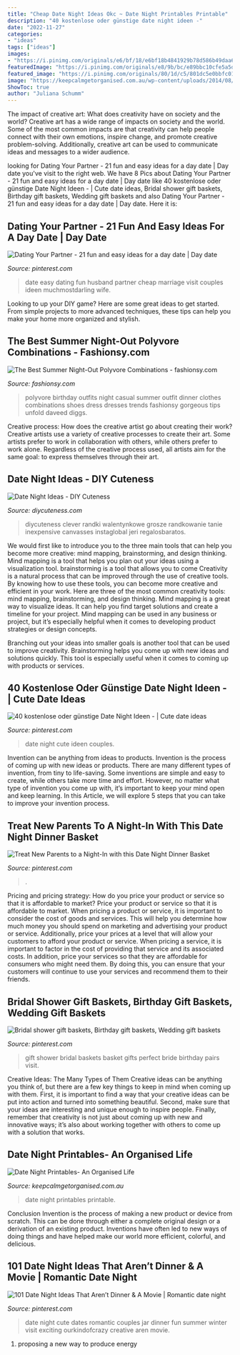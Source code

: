 ```yaml
---
title: "Cheap Date Night Ideas Okc ~ Date Night Printables Printable"
description: "40 kostenlose oder günstige date night ideen -"
date: "2022-11-27"
categories:
- "ideas"
tags: ["ideas"]
images:
- "https://i.pinimg.com/originals/e6/bf/18/e6bf18b4841929b78d586b49daa6841e.jpg"
featuredImage: "https://i.pinimg.com/originals/e8/9b/bc/e89bbc10cfe5a5df0aa2888127a1f2a1.png"
featured_image: "https://i.pinimg.com/originals/80/1d/c5/801dc5e0bbfc015ace8845793f8da2b4.jpg"
image: "https://keepcalmgetorganised.com.au/wp-content/uploads/2014/08/photo-3-1.jpg"
ShowToc: true
author: "Juliana Schumm"
---
```



The impact of creative art: What does creativity have on society and the world?
Creative art has a wide range of impacts on society and the world. Some of the most common impacts are that creativity can help people connect with their own emotions, inspire change, and promote creative problem-solving. Additionally, creative art can be used to communicate ideas and messages to a wider audience.

	

		
looking for Dating Your Partner - 21 fun and easy ideas for a day date | Day date you've visit to the right web. We have 8 Pics about Dating Your Partner - 21 fun and easy ideas for a day date | Day date like 40 kostenlose oder günstige Date Night Ideen - | Cute date ideas, Bridal shower gift baskets, Birthday gift baskets, Wedding gift baskets and also Dating Your Partner - 21 fun and easy ideas for a day date | Day date. Here it is:
		
    
## Dating Your Partner - 21 Fun And Easy Ideas For A Day Date | Day Date

<img loading=lazy src="https://i.pinimg.com/originals/e8/9b/bc/e89bbc10cfe5a5df0aa2888127a1f2a1.png" onerror="this.onerror=null;this.src='https://tse4.mm.bing.net/th?id=OIP.qMTmqzFw1955R2PdqL8zMQHaO0&amp;pid=15.1';" alt="Dating Your Partner - 21 fun and easy ideas for a day date | Day date">

_Source: pinterest.com_

>date easy dating fun husband partner cheap marriage visit couples ideen muchmostdarling wife. 

	

Looking to up your DIY game? Here are some great ideas to get started. From simple projects to more advanced techniques, these tips can help you make your home more organized and stylish.

    
## The Best Summer Night-Out Polyvore Combinations - Fashionsy.com

<img loading=lazy src="http://fashionsy.com/wp-content/uploads/2015/07/f9c912803da68b5d192b5c3761f90b7c-600x1024.jpg" onerror="this.onerror=null;this.src='https://tse3.mm.bing.net/th?id=OIP.Owpi6Oln8X-udOR93U5auwHaMo&amp;pid=15.1';" alt="The Best Summer Night-Out Polyvore Combinations - fashionsy.com">

_Source: fashionsy.com_

>polyvore birthday outfits night casual summer outfit dinner clothes combinations shoes dress dresses trends fashionsy gorgeous tips unfold daveed diggs. 

	

Creative process: How does the creative artist go about creating their work?
Creative artists use a variety of creative processes to create their art. Some artists prefer to work in collaboration with others, while others prefer to work alone. Regardless of the creative process used, all artists aim for the same goal: to express themselves through their art.

    
## Date Night Ideas - DIY Cuteness

<img loading=lazy src="https://diycuteness.com/wp-content/uploads/2019/12/Date-Night-Ideas-1.jpg" onerror="this.onerror=null;this.src='https://tse1.mm.bing.net/th?id=OIP.BLRz4yDlEt1Y5CnMcWkmYgHaJ4&amp;pid=15.1';" alt="Date Night Ideas - DIY Cuteness">

_Source: diycuteness.com_

>diycuteness clever randki walentynkowe grosze randkowanie tanie inexpensive canvasses instaglobal jeri regalosbaratos. 

	

We would first like to introduce you to the three main tools that can help you become more creative: mind mapping, brainstorming, and design thinking. Mind mapping is a tool that helps you plan out your ideas using a visualization tool. brainstorming is a tool that allows you to come
Creativity is a natural process that can be improved through the use of creative tools. By knowing how to use these tools, you can become more creative and efficient in your work. Here are three of the most common creativity tools: mind mapping, brainstorming, and design thinking.
Mind mapping is a great way to visualize ideas. It can help you find target solutions and create a timeline for your project. Mind mapping can be used in any business or project, but it’s especially helpful when it comes to developing product strategies or design concepts.

Branching out your ideas into smaller goals is another tool that can be used to improve creativity. Brainstorming helps you come up with new ideas and solutions quickly. This tool is especially useful when it comes to coming up with products or services.

    
## 40 Kostenlose Oder Günstige Date Night Ideen - | Cute Date Ideas

<img loading=lazy src="https://i.pinimg.com/originals/0a/4b/c3/0a4bc3bf105a7f95470f0f95afa633ee.jpg" onerror="this.onerror=null;this.src='https://tse3.mm.bing.net/th?id=OIP.ZuxHdN0KfzkPW8256CyVmgHaLG&amp;pid=15.1';" alt="40 kostenlose oder günstige Date Night Ideen - | Cute date ideas">

_Source: pinterest.com_

>date night cute ideen couples. 

	

Invention can be anything from ideas to products.
Invention is the process of coming up with new ideas or products. There are many different types of invention, from tiny to life-saving. Some inventions are simple and easy to create, while others take more time and effort. However, no matter what type of invention you come up with, it’s important to keep your mind open and keep learning. In this Article, we will explore 5 steps that you can take to improve your invention process.

    
## Treat New Parents To A Night-In With This Date Night Dinner Basket

<img loading=lazy src="https://i.pinimg.com/originals/80/1d/c5/801dc5e0bbfc015ace8845793f8da2b4.jpg" onerror="this.onerror=null;this.src='https://tse3.mm.bing.net/th?id=OIP.OnmbCamsQUkjedGG3hWbogHaLH&amp;pid=15.1';" alt="Treat New Parents to a Night-In with this Date Night Dinner Basket">

_Source: pinterest.com_

>. 

	

Pricing and pricing strategy: How do you price your product or service so that it is affordable to market?
Price your product or service so that it is affordable to market. When pricing a product or service, it is important to consider the cost of goods and services. This will help you determine how much money you should spend on marketing and advertising your product or service. Additionally, price your prices at a level that will allow your customers to afford your product or service. When pricing a service, it is important to factor in the cost of providing that service and its associated costs. In addition, price your services so that they are affordable for consumers who might need them. By doing this, you can ensure that your customers will continue to use your services and recommend them to their friends.

    
## Bridal Shower Gift Baskets, Birthday Gift Baskets, Wedding Gift Baskets

<img loading=lazy src="https://i.pinimg.com/736x/5a/f8/6e/5af86e337558ee4090dd4b749653f496--bridal-shower-gifts-gift-baskets.jpg" onerror="this.onerror=null;this.src='https://tse2.mm.bing.net/th?id=OIP.ncOpSnfjaC-xW7yZbOAbVAHaJ3&amp;pid=15.1';" alt="Bridal shower gift baskets, Birthday gift baskets, Wedding gift baskets">

_Source: pinterest.com_

>gift shower bridal baskets basket gifts perfect bride birthday pairs visit. 

	

Creative Ideas: The Many Types of Them
Creative ideas can be anything you think of, but there are a few key things to keep in mind when coming up with them. First, it is important to find a way that your creative ideas can be put into action and turned into something beautiful. Second, make sure that your ideas are interesting and unique enough to inspire people. Finally, remember that creativity is not just about coming up with new and innovative ways; it’s also about working together with others to come up with a solution that works.

    
## Date Night Printables- An Organised Life

<img loading=lazy src="https://keepcalmgetorganised.com.au/wp-content/uploads/2014/08/photo-3-1.jpg" onerror="this.onerror=null;this.src='https://tse3.mm.bing.net/th?id=OIP.Sa6-F4O1T-eJdcjC2962MgHaKo&amp;pid=15.1';" alt="Date Night Printables- An Organised Life">

_Source: keepcalmgetorganised.com.au_

>date night printables printable. 

	

Conclusion
Invention is the process of making a new product or device from scratch. This can be done through either a complete original design or a derivation of an existing product. Inventions have often led to new ways of doing things and have helped make our world more efficient, colorful, and delicious.

    
## 101 Date Night Ideas That Aren’t Dinner &amp; A Movie | Romantic Date Night

<img loading=lazy src="https://i.pinimg.com/originals/e6/bf/18/e6bf18b4841929b78d586b49daa6841e.jpg" onerror="this.onerror=null;this.src='https://tse4.mm.bing.net/th?id=OIP.F_og3BxhKamR_FkZXrsNHwHaSh&amp;pid=15.1';" alt="101 Date Night Ideas That Aren’t Dinner &amp; A Movie | Romantic date night">

_Source: pinterest.com_

>date night cute dates romantic couples jar dinner fun summer winter visit exciting ourkindofcrazy creative aren movie. 

	

1. proposing a new way to produce energy 

